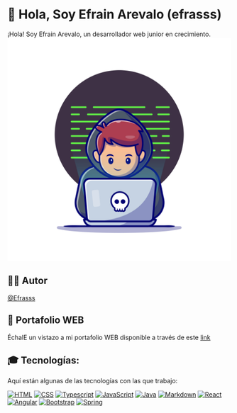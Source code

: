 # 🖖 Hola, Soy Efrain Arevalo (efrasss)

¡Hola! Soy Efrain Arevalo, un desarrollador web junior en crecimiento.
![Efrain Arévalo](21004063.jpg)

## 👨‍🎓 Autor

[@Efrasss](https://github.com/efrasss?tab=repositories)

## 💼 Portafolio WEB

ÉchalE un vistazo a mi portafolio WEB disponible a través de este [link](https://portafoliowebefrain.netlify.app/)

## 🎓 Tecnologías:

Aquí están algunas de las tecnologías con las que trabajo:

[![HTML](https://img.shields.io/badge/HTML5-E34F26?style=for-the-badge&logo=html5&logoColor=white)]()
[![CSS](https://img.shields.io/badge/CSS3-1572B6?style=for-the-badge&logo=css3&logoColor=white)]()
[![Typescript](https://img.shields.io/badge/TypeScript-007ACC?style=for-the-badge&logo=typescript&logoColor=white)]()
[![JavaScript](https://img.shields.io/badge/JavaScript-F7DF1E?style=for-the-badge&logo=javascript&logoColor=white&labelColor=101010)]()
[![Java](https://img.shields.io/badge/Java-007396?style=for-the-badge&logo=java&logoColor=white&labelColor=101010)]()
[![Markdown](https://img.shields.io/badge/Markdown-000000?style=for-the-badge&logo=markdown&logoColor=white)]()
[![React](https://img.shields.io/badge/React-20232A?style=for-the-badge&logo=react&logoColor=61DAFB)]()
[![Angular](https://img.shields.io/badge/Angular-DD0031?style=for-the-badge&logo=angular&logoColor=white)]()
[![Bootstrap](https://img.shields.io/badge/Bootstrap-563D7C?style=for-the-badge&logo=bootstrap&logoColor=white)]()
[![Spring](https://img.shields.io/badge/Spring-6DB33F?style=for-the-badge&logo=spring&logoColor=white)]()

